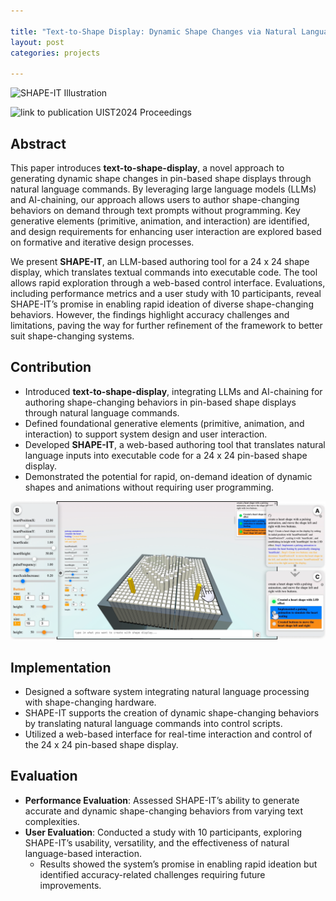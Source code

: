 ```yaml
---

title: "Text-to-Shape Display: Dynamic Shape Changes via Natural Language Commands"  
layout: post  
categories: projects  

---
```


![SHAPE-IT Illustration](/img/Fig1_teaser.png)  <!-- Replace with an actual image from the project if available -->  

![link to publication UIST2024 Proceedings](https://dl.acm.org/doi/abs/10.1145/3654777.3676348)


## Abstract  

This paper introduces **text-to-shape-display**, a novel approach to generating dynamic shape changes in pin-based shape displays through natural language commands. By leveraging large language models (LLMs) and AI-chaining, our approach allows users to author shape-changing behaviors on demand through text prompts without programming. Key generative elements (primitive, animation, and interaction) are identified, and design requirements for enhancing user interaction are explored based on formative and iterative design processes.  

We present **SHAPE-IT**, an LLM-based authoring tool for a 24 x 24 shape display, which translates textual commands into executable code. The tool allows rapid exploration through a web-based control interface. Evaluations, including performance metrics and a user study with 10 participants, reveal SHAPE-IT’s promise in enabling rapid ideation of diverse shape-changing behaviors. However, the findings highlight accuracy challenges and limitations, paving the way for further refinement of the framework to better suit shape-changing systems.  

## Contribution  

- Introduced **text-to-shape-display**, integrating LLMs and AI-chaining for authoring shape-changing behaviors in pin-based shape displays through natural language commands.  
- Defined foundational generative elements (primitive, animation, and interaction) to support system design and user interaction.  
- Developed **SHAPE-IT**, a web-based authoring tool that translates natural language inputs into executable code for a 24 x 24 pin-based shape display.  
- Demonstrated the potential for rapid, on-demand ideation of dynamic shapes and animations without requiring user programming.  

![SHAPE-IT DESIGN SPACE](/img/walkthrough.png)  

## Implementation  

- Designed a software system integrating natural language processing with shape-changing hardware.  
- SHAPE-IT supports the creation of dynamic shape-changing behaviors by translating natural language commands into control scripts.  
- Utilized a web-based interface for real-time interaction and control of the 24 x 24 pin-based shape display.  

## Evaluation  

- **Performance Evaluation**: Assessed SHAPE-IT’s ability to generate accurate and dynamic shape-changing behaviors from varying text complexities.  
- **User Evaluation**: Conducted a study with 10 participants, exploring SHAPE-IT’s usability, versatility, and the effectiveness of natural language-based interaction.  
  - Results showed the system’s promise in enabling rapid ideation but identified accuracy-related challenges requiring future improvements.  
